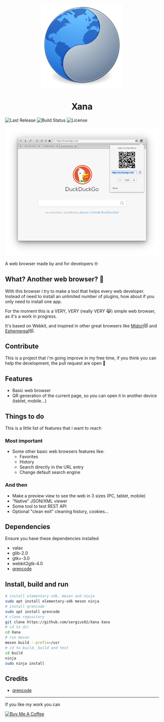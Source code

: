 <p align="center">
  <img src="data/icons/128/com.github.sergius02.xana.svg" alt="Icon" />
</p>
<h1 align="center">Xana</h1>

![Last Release](https://img.shields.io/github/v/release/sergius02/Xana?include_prereleases&style=for-the-badge)
![Build Status](https://img.shields.io/travis/sergius02/Xana/main?style=for-the-badge)
![License](https://img.shields.io/github/license/sergius02/Xana?style=for-the-badge)

<p align="center">
  <img src="screenshots/xana.png" alt="Icon" />
</p>

A web browser made by and for developers 🤓️

## What? Another web browser? 🤔️

With this browser i try to make a tool that helps every web developer. Instead of need to install an unlimited number of plugins, how about if you only need to install one app.

For the moment this is a VERY, VERY (really VERY 😹️) simple web browser, as it's a work in progress.

It's based on Webkit, and inspired in other great browsers like [Midori](https://github.com/midori-browser?type=source)😻️ and [Ephemereal](https://github.com/cassidyjames/ephemeral)😻️.

## Contribute

This is a project that i'm going improve in my free time, if you think you can help the development, the pull request are open 🎉️

## Features

* Basic web browser
* QR generation of the current page, so you can open it in another device (tablet, mobile...)

## Things to do

This is a little list of features that i want to reach

### Most important

* Some other basic web browsers features like:
  * Favorites
  * History
  * Search directly in the URL entry
  * Change default search engine

### And then

* Make a preview view to see the web in 3 sizes (PC, tablet, mobile)
* "Native" JSON/XML viewer
* Some tool to test REST API
* Optional "clean exit" cleaning history, cookies...

## Dependencies

Ensure you have these dependencies installed

* valac
* glib-2.0
* gtk+-3.0
* webkit2gtk-4.0
* [qrencode](https://fukuchi.org/works/qrencode/)

## Install, build and run

```bash
# install elementary-sdk, meson and ninja
sudo apt install elementary-sdk meson ninja
# install qrencode
sudo apt install qrencode
# clone repository
git clone https://github.com/sergius02/Xana Xana
# cd to dir
cd Xana
# run meson
meson build --prefix=/usr
# cd to build, build and test
cd build
ninja
sudo ninja install
```

## Credits

* [qrencode](https://github.com/fukuchi/libqrencode)

----------

If you like my work you can

<a href="https://www.buymeacoffee.com/sergius02" target="_blank"><img src="https://www.buymeacoffee.com/assets/img/custom_images/orange_img.png" alt="Buy Me A Coffee" style="height: 41px !important;width: 174px !important;box-shadow: 0px 3px 2px 0px rgba(190, 190, 190, 0.5) !important;-webkit-box-shadow: 0px 3px 2px 0px rgba(190, 190, 190, 0.5) !important;" ></a>